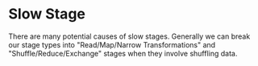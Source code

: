 # Slow Stage

There are many potential causes of slow stages. Generally we can break our stage types into "Read/Map/Narrow Transformations" and "Shuffle/Reduce/Exchange" stages when they involve shuffling data.

